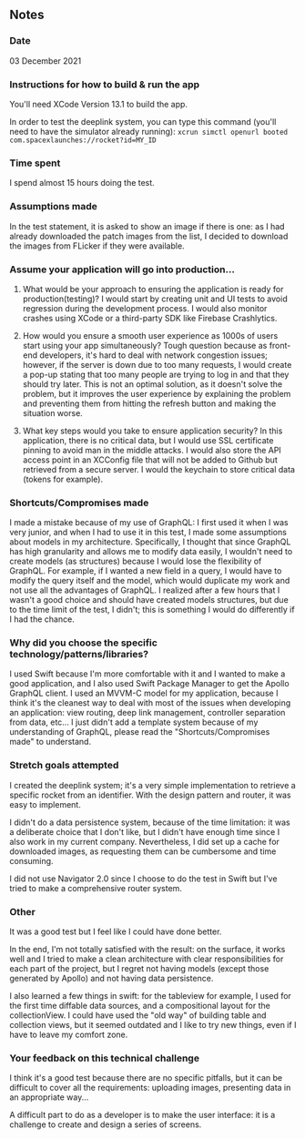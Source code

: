 ## Notes

### Date
03 December 2021

### Instructions for how to build & run the app
You'll need XCode Version 13.1 to build the app.

In order to test the deeplink system, you can type this command (you'll need to have the simulator already running):
`xcrun simctl openurl booted com.spacexlaunches://rocket?id=MY_ID`

### Time spent
I spend almost 15 hours doing the test.

### Assumptions made
In the test statement, it is asked to show an image if there is one: as I had already downloaded the patch images from the list, I decided to download the images from FLicker if they were available.

### Assume your application will go into production...
1. What would be your approach to ensuring the application is ready for production(testing)?
I would start by creating unit and UI tests to avoid regression during the development process. I would also monitor crashes using XCode or a third-party SDK like Firebase Crashlytics.

2. How would you ensure a smooth user experience as 1000s of users start using your app simultaneously?
Tough question because as front-end developers, it's hard to deal with network congestion issues; however, if the server is down due to too many requests, I would create a pop-up stating that too many people are trying to log in and that they should try later. This is not an optimal solution, as it doesn't solve the problem, but it improves the user experience by explaining the problem and preventing them from hitting the refresh button and making the situation worse.

3. What key steps would you take to ensure application security?
In this application, there is no critical data, but I would use SSL certificate pinning to avoid man in the middle attacks. I would also store the API access point in an XCConfig file that will not be added to Github but retrieved from a secure server. I would the keychain to store critical data (tokens for example).

### Shortcuts/Compromises made
I made a mistake because of my use of GraphQL: I first used it when I was very junior, and when I had to use it in this test, I made some assumptions about models in my architecture. 
Specifically, I thought that since GraphQL has high granularity and allows me to modify data easily, I wouldn't need to create models (as structures) because I would lose the flexibility of GraphQL. For example, if I wanted a new field in a query, I would have to modify the query itself and the model, which would duplicate my work and not use all the advantages of GraphQL.
I realized after a few hours that I wasn't a good choice and should have created models structures, but due to the time limit of the test, I didn't; this is something I would do differently if I had the chance.

### Why did you choose the specific technology/patterns/libraries?
I used Swift because I'm more comfortable with it and I wanted to make a good application, and I also used Swift Package Manager to get the Apollo GraphQL client.
I used an MVVM-C model for my application, because I think it's the cleanest way to deal with most of the issues when developing an application: view routing, deep link management, controller separation from data, etc...
I just didn't add a template system because of my understanding of GraphQL, please read the "Shortcuts/Compromises made" to understand.

### Stretch goals attempted
I created the deeplink system; it's a very simple implementation to retrieve a specific rocket from an identifier. With the design pattern and router, it was easy to implement.

I didn't do a data persistence system, because of the time limitation: it was a deliberate choice that I don't like, but I didn't have enough time since I also work in my current company. Nevertheless, I did set up a cache for downloaded images, as requesting them can be cumbersome and time consuming.

I did not use Navigator 2.0 since I choose to do the test in Swift but I've tried to make a comprehensive router system.

### Other
It was a good test but I feel like I could have done better.

In the end, I'm not totally satisfied with the result: on the surface, it works well and I tried to make a clean architecture with clear responsibilities for each part of the project, but I regret not having models (except those generated by Apollo) and not having data persistence.

I also learned a few things in swift: for the tableview for example, I used for the first time diffable data sources, and a compositional layout for the collectionView. I could have used the "old way" of building table and collection views, but it seemed outdated and I like to try new things, even if I have to leave my comfort zone.

### Your feedback on this technical challenge
I think it's a good test because there are no specific pitfalls, but it can be difficult to cover all the requirements: uploading images, presenting data in an appropriate way...

A difficult part to do as a developer is to make the user interface: it is a challenge to create and design a series of screens.

